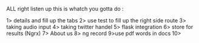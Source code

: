 ALL right listen up this is whatch you gotta do :

1> details and fill up the tabs 
2> use test to fill up the right side route 
3> taking audio input 
4> taking twitter handel 
5> flask integration 
6> store for results (Ngrx)
7> About us 
8> ng record
9>use pdf words in docs
10>
